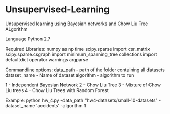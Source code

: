 # Unsupervised-Learning
Unsupervised learning using Bayesian networks and Chow Liu Tree ALgorithm


Language
Python 2.7

Required Libraries:
numpy as np
time
scipy.sparse import csr_matrix
scipy.sparse.csgraph import minimum_spanning_tree
collections import defaultdict
operator
warnings
argparse



Commandline options:
data_path - path of the folder containing all datasets
dataset_name - Name of dataset
algorithm - algorithm to run

1 - Independent Bayesian Network
2 - Chow Liu Tree
3 - Mixture of Chow Liu trees
4 - Chow Liu Trees with Random Forest

Example:
python hw_4.py -data_path "hw4-datasets/small-10-datasets" -dataset_name 'accidents' -algorithm 1

